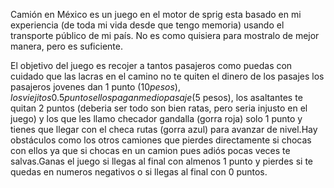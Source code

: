 Camión en México es un juego en el motor
de sprig esta basado en mi experiencia (de toda mi 
vida desde que tengo memoria) usando el transporte público 
de mi país. No es como quisiera para mostralo 
de mejor manera, pero es suficiente.

El objetivo del juego es recojer a tantos pasajeros como
puedas con cuidado que las lacras en el camino
no te quiten el dinero de los pasajes 
los pasajeros jovenes dan 1 punto ($10 pesos), los viejitos 0.5 
puntos ellos pagan medio pasaje ($5 pesos), los asaltantes 
te quitan 2 puntos (deberia ser todo son bien ratas, pero 
seria injusto en el juego) y los que les llamo checador gandalla (gorra roja) solo 1 punto y tienes que llegar con el checa rutas (gorra azul) para avanzar de nivel.Hay obstáculos como los otros camiones que pierdes directamente si chocas con ellos ya que si chocas en un camion pues adiós pocas veces te salvas.Ganas el juego si llegas al final con almenos 1 punto y pierdes si te quedas en numeros negativos o si llegas al final con 0 puntos. 

